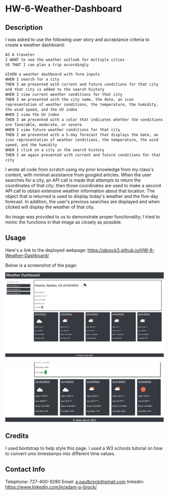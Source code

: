 # HW-6-Weather-Dashboard

## Description

I was asked to use the following user story and acceptance criteria to create a weather dashboard:

```
AS A traveler
I WANT to see the weather outlook for multiple cities
SO THAT I can plan a trip accordingly
```

```
GIVEN a weather dashboard with form inputs
WHEN I search for a city
THEN I am presented with current and future conditions for that city and that city is added to the search history
WHEN I view current weather conditions for that city
THEN I am presented with the city name, the date, an icon representation of weather conditions, the temperature, the humidity, the wind speed, and the UV index
WHEN I view the UV index
THEN I am presented with a color that indicates whether the conditions are favorable, moderate, or severe
WHEN I view future weather conditions for that city
THEN I am presented with a 5-day forecast that displays the date, an icon representation of weather conditions, the temperature, the wind speed, and the humidity
WHEN I click on a city in the search history
THEN I am again presented with current and future conditions for that city
```


I wrote all code from scratch using my prior knowledge from my class's content, with minimal assistance from googled articles. When the user searches for a city, an API call is made that attempts to return the coordinates of that city; then those coordinates are used to make a second API call to obtain extensive weather information about that location. The object that is returned is used to display today's weather and the five-day forecast. In addition, the user's previous searches are displayed and when clicked will display the weather of that city.

An image was provided to us to demonstrate proper functionality; I tried to mimic the functions in that image as closely as possible.

## Usage

Here's a link to the deployed webpage: https://abrock3.github.io/HW-6-Weather-Dashboard/

Below is a screenshot of the page:

![Screenshot](./assets/images/screenshot.jpg?raw=true "Screenshot")

![Screenshot](./assets/images/screenshot2.jpg?raw=true "Screenshot")

## Credits

I used bootstrap to help style this page.
I used a W3 schools tutorial on how to convert unix timestamps into different time values.

## Contact Info

Telephone: 727-400-9280
Email: a.paulbrock@gmail.com
linkedin: https://www.linkedin.com/in/adam-p-brock/